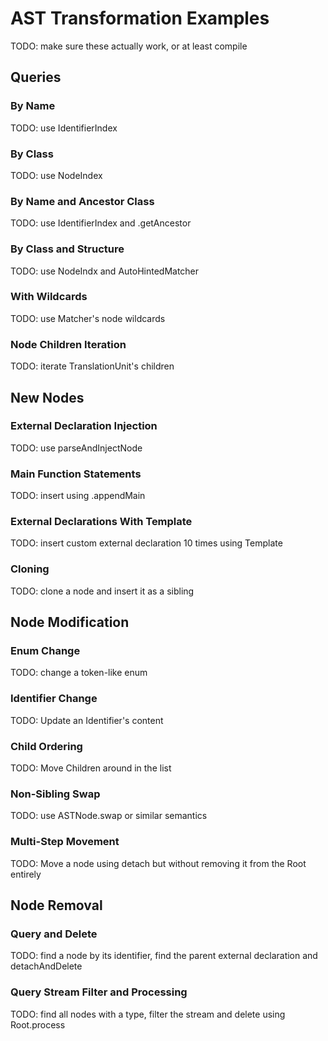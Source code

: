 # AST Transformation Examples

TODO: make sure these actually work, or at least compile

## Queries

### By Name

TODO: use IdentifierIndex

### By Class

TODO: use NodeIndex

### By Name and Ancestor Class

TODO: use IdentifierIndex and .getAncestor

### By Class and Structure

TODO: use NodeIndx and AutoHintedMatcher

### With Wildcards

TODO: use Matcher's node wildcards

### Node Children Iteration

TODO: iterate TranslationUnit's children

## New Nodes

### External Declaration Injection

TODO: use parseAndInjectNode

### Main Function Statements

TODO: insert using .appendMain

### External Declarations With Template

TODO: insert custom external declaration 10 times using Template

### Cloning

TODO: clone a node and insert it as a sibling

## Node Modification

### Enum Change

TODO: change a token-like enum

### Identifier Change

TODO: Update an Identifier's content

### Child Ordering

TODO: Move Children around in the list

### Non-Sibling Swap

TODO: use ASTNode.swap or similar semantics

### Multi-Step Movement

TODO: Move a node using detach but without removing it from the Root entirely

## Node Removal

### Query and Delete

TODO: find a node by its identifier, find the parent external declaration and detachAndDelete

### Query Stream Filter and Processing

TODO: find all nodes with a type, filter the stream and delete using Root.process
